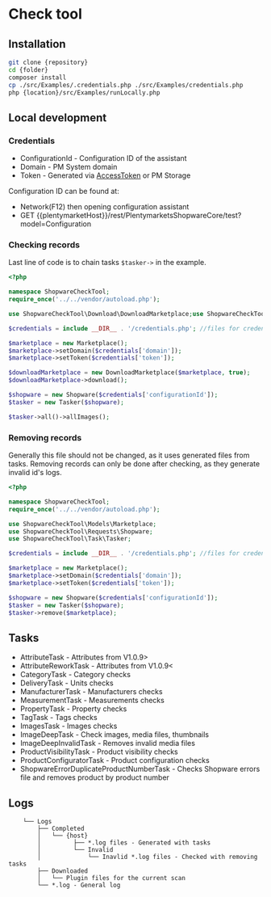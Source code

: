 # Check tool
## Installation
```bash
git clone {repository}
cd {folder}
composer install
cp ./src/Examples/.credentials.php ./src/Examples/credentials.php
php {location}/src/Examples/runLocally.php
```
## Local development
### Credentials
* ConfigurationId - Configuration ID of the assistant
* Domain - PM System domain
* Token - Generated via [AccessToken](https://developers.plentymarkets.com/en-gb/plentymarkets-rest-api/index.html#/Account/post_rest_account_login) or PM Storage

Configuration ID can be found at:
* Network(F12) then opening configuration assistant
* GET {{plentymarketHost}}/rest/PlentymarketsShopwareCore/test?model=Configuration

### Checking records
Last line of code is to chain tasks `$tasker->` in the example.
```php
<?php

namespace ShopwareCheckTool;
require_once('../../vendor/autoload.php');

use ShopwareCheckTool\Download\DownloadMarketplace;use ShopwareCheckTool\Models\Marketplace;use ShopwareCheckTool\Requests\Shopware;use ShopwareCheckTool\Task\Tasker;

$credentials = include __DIR__ . '/credentials.php'; //files for credentials

$marketplace = new Marketplace();
$marketplace->setDomain($credentials['domain']);
$marketplace->setToken($credentials['token']);

$downloadMarketplace = new DownloadMarketplace($marketplace, true);
$downloadMarketplace->download();

$shopware = new Shopware($credentials['configurationId']);
$tasker = new Tasker($shopware);

$tasker->all()->allImages();
```
### Removing records
Generally this file should not be changed, as it uses generated files from tasks.
Removing records can only be done after checking, as they generate invalid id's logs.
```php
<?php

namespace ShopwareCheckTool;
require_once('../../vendor/autoload.php');

use ShopwareCheckTool\Models\Marketplace;
use ShopwareCheckTool\Requests\Shopware;
use ShopwareCheckTool\Task\Tasker;

$credentials = include __DIR__ . '/credentials.php'; //files for credentials

$marketplace = new Marketplace();
$marketplace->setDomain($credentials['domain']);
$marketplace->setToken($credentials['token']);

$shopware = new Shopware($credentials['configurationId']);
$tasker = new Tasker($shopware);
$tasker->remove($marketplace);
```
## Tasks
- AttributeTask - Attributes from V1.0.9>
- AttributeReworkTask - Attributes from V1.0.9<
- CategoryTask - Category checks
- DeliveryTask - Units checks
- ManufacturerTask - Manufacturers checks
- MeasurementTask - Measurements checks
- PropertyTask - Property checks
- TagTask - Tags checks
- ImagesTask - Images checks
- ImageDeepTask - Check images, media files, thumbnails
- ImageDeepInvalidTask - Removes invalid media files
- ProductVisibilityTask - Product visibility checks
- ProductConfiguratorTask - Product configuration checks
- ShopwareErrorDuplicateProductNumberTask - Checks Shopware errors file and removes product by product number
## Logs
```
    └── Logs
        ├── Completed
        │   └── {host}
        │         ├── *.log files - Generated with tasks
        │         └── Invalid
        │             └── Inavlid *.log files - Checked with removing tasks
        ├── Downloaded
        │   └── Plugin files for the current scan
        └── *.log - General log
```